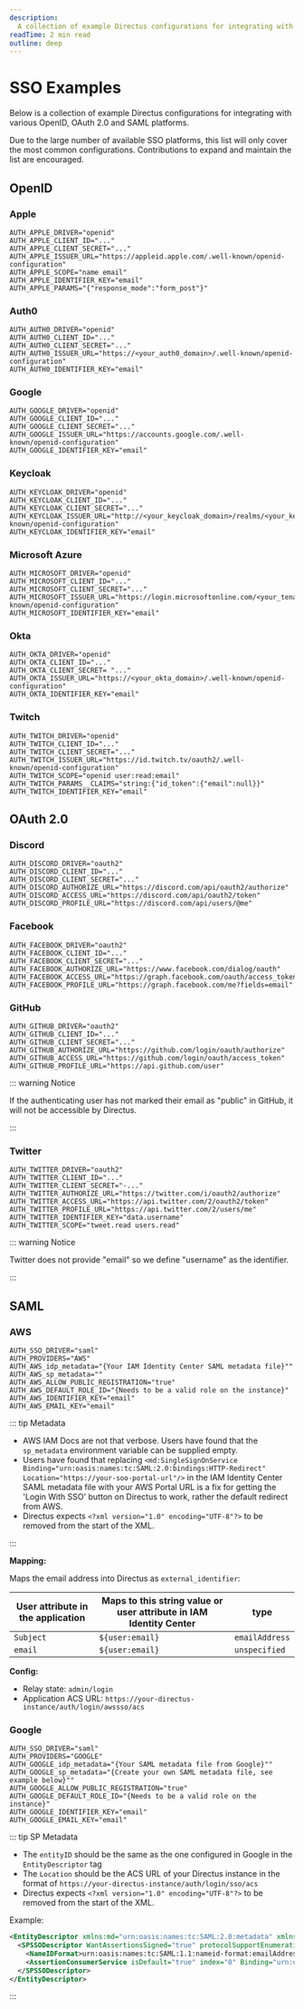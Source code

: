 ```yaml
---
description:
  A collection of example Directus configurations for integrating with various OpenID, OAuth 2.0 and SAML platforms.
readTime: 2 min read
outline: deep
---
```


# SSO Examples

Below is a collection of example Directus configurations for integrating with various OpenID, OAuth 2.0 and SAML
platforms.

Due to the large number of available SSO platforms, this list will only cover the most common configurations.
Contributions to expand and maintain the list are encouraged.

## OpenID

### Apple

```
AUTH_APPLE_DRIVER="openid"
AUTH_APPLE_CLIENT_ID="..."
AUTH_APPLE_CLIENT_SECRET="..."
AUTH_APPLE_ISSUER_URL="https://appleid.apple.com/.well-known/openid-configuration"
AUTH_APPLE_SCOPE="name email"
AUTH_APPLE_IDENTIFIER_KEY="email"
AUTH_APPLE_PARAMS="{"response_mode":"form_post"}"
```

### Auth0

```
AUTH_AUTH0_DRIVER="openid"
AUTH_AUTH0_CLIENT_ID="..."
AUTH_AUTH0_CLIENT_SECRET="..."
AUTH_AUTH0_ISSUER_URL="https://<your_auth0_domain>/.well-known/openid-configuration"
AUTH_AUTH0_IDENTIFIER_KEY="email"
```

### Google

```
AUTH_GOOGLE_DRIVER="openid"
AUTH_GOOGLE_CLIENT_ID="..."
AUTH_GOOGLE_CLIENT_SECRET="..."
AUTH_GOOGLE_ISSUER_URL="https://accounts.google.com/.well-known/openid-configuration"
AUTH_GOOGLE_IDENTIFIER_KEY="email"
```

### Keycloak

```
AUTH_KEYCLOAK_DRIVER="openid"
AUTH_KEYCLOAK_CLIENT_ID="..."
AUTH_KEYCLOAK_CLIENT_SECRET="..."
AUTH_KEYCLOAK_ISSUER_URL="http://<your_keycloak_domain>/realms/<your_keycloak_realm>/.well-known/openid-configuration"
AUTH_KEYCLOAK_IDENTIFIER_KEY="email"
```

### Microsoft Azure

```
AUTH_MICROSOFT_DRIVER="openid"
AUTH_MICROSOFT_CLIENT_ID="..."
AUTH_MICROSOFT_CLIENT_SECRET="..."
AUTH_MICROSOFT_ISSUER_URL="https://login.microsoftonline.com/<your_tenant_id>/v2.0/.well-known/openid-configuration"
AUTH_MICROSOFT_IDENTIFIER_KEY="email"
```

### Okta

```
AUTH_OKTA_DRIVER="openid"
AUTH_OKTA_CLIENT_ID="..."
AUTH_OKTA_CLIENT_SECRET= "..."
AUTH_OKTA_ISSUER_URL="https://<your_okta_domain>/.well-known/openid-configuration"
AUTH_OKTA_IDENTIFIER_KEY="email"
```

### Twitch

```
AUTH_TWITCH_DRIVER="openid"
AUTH_TWITCH_CLIENT_ID="..."
AUTH_TWITCH_CLIENT_SECRET="..."
AUTH_TWITCH_ISSUER_URL="https://id.twitch.tv/oauth2/.well-known/openid-configuration"
AUTH_TWITCH_SCOPE="openid user:read:email"
AUTH_TWITCH_PARAMS__CLAIMS="string:{"id_token":{"email":null}}"
AUTH_TWITCH_IDENTIFIER_KEY="email"
```

## OAuth 2.0

### Discord

```
AUTH_DISCORD_DRIVER="oauth2"
AUTH_DISCORD_CLIENT_ID="..."
AUTH_DISCORD_CLIENT_SECRET="..."
AUTH_DISCORD_AUTHORIZE_URL="https://discord.com/api/oauth2/authorize"
AUTH_DISCORD_ACCESS_URL="https://discord.com/api/oauth2/token"
AUTH_DISCORD_PROFILE_URL="https://discord.com/api/users/@me"
```

### Facebook

```
AUTH_FACEBOOK_DRIVER="oauth2"
AUTH_FACEBOOK_CLIENT_ID="..."
AUTH_FACEBOOK_CLIENT_SECRET="..."
AUTH_FACEBOOK_AUTHORIZE_URL="https://www.facebook.com/dialog/oauth"
AUTH_FACEBOOK_ACCESS_URL="https://graph.facebook.com/oauth/access_token"
AUTH_FACEBOOK_PROFILE_URL="https://graph.facebook.com/me?fields=email"
```

### GitHub

```
AUTH_GITHUB_DRIVER="oauth2"
AUTH_GITHUB_CLIENT_ID="..."
AUTH_GITHUB_CLIENT_SECRET="..."
AUTH_GITHUB_AUTHORIZE_URL="https://github.com/login/oauth/authorize"
AUTH_GITHUB_ACCESS_URL="https://github.com/login/oauth/access_token"
AUTH_GITHUB_PROFILE_URL="https://api.github.com/user"
```

::: warning Notice

If the authenticating user has not marked their email as "public" in GitHub, it will not be accessible by Directus.

:::

### Twitter

```
AUTH_TWITTER_DRIVER="oauth2"
AUTH_TWITTER_CLIENT_ID="..."
AUTH_TWITTER_CLIENT_SECRET="-..."
AUTH_TWITTER_AUTHORIZE_URL="https://twitter.com/i/oauth2/authorize"
AUTH_TWITTER_ACCESS_URL="https://api.twitter.com/2/oauth2/token"
AUTH_TWITTER_PROFILE_URL="https://api.twitter.com/2/users/me"
AUTH_TWITTER_IDENTIFIER_KEY="data.username"
AUTH_TWITTER_SCOPE="tweet.read users.read"
```

::: warning Notice

Twitter does not provide "email" so we define "username" as the identifier.

:::

## SAML

### AWS

```
AUTH_SSO_DRIVER="saml"
AUTH_PROVIDERS="AWS"
AUTH_AWS_idp_metadata="{Your IAM Identity Center SAML metadata file}""
AUTH_AWS_sp_metadata=""
AUTH_AWS_ALLOW_PUBLIC_REGISTRATION="true"
AUTH_AWS_DEFAULT_ROLE_ID="{Needs to be a valid role on the instance}"
AUTH_AWS_IDENTIFIER_KEY="email"
AUTH_AWS_EMAIL_KEY="email"
```

::: tip Metadata

- AWS IAM Docs are not that verbose. Users have found that the `sp_metadata` environment variable can be supplied empty.
- Users have found that replacing
  `<md:SingleSignOnService Binding="urn:oasis:names:tc:SAML:2.0:bindings:HTTP-Redirect" Location="https://your-soo-portal-url"/>`
  in the IAM Identity Center SAML metadata file with your AWS Portal URL is a fix for getting the 'Login With SSO'
  button on Directus to work, rather the default redirect from AWS.
- Directus expects `<?xml version="1.0" encoding="UTF-8"?>` to be removed from the start of the XML.

:::

**Mapping:**

Maps the email address into Directus as `external_identifier`:

| User attribute in the application | Maps to this string value or user attribute in IAM Identity Center | type           |
| --------------------------------- | ------------------------------------------------------------------ | -------------- |
| `Subject`                         | `${user:email}`                                                    | `emailAddress` |
| `email`                           | `${user:email}`                                                    | `unspecified`  |

**Config:**

- Relay state: `admin/login`
- Application ACS URL: `https://your-directus-instance/auth/login/awssso/acs`

### Google

```
AUTH_SSO_DRIVER="saml"
AUTH_PROVIDERS="GOOGLE"
AUTH_GOOGLE_idp_metadata="{Your SAML metadata file from Google}""
AUTH_GOOGLE_sp_metadata="{Create your own SAML metadata file, see example below}""
AUTH_GOOGLE_ALLOW_PUBLIC_REGISTRATION="true"
AUTH_GOOGLE_DEFAULT_ROLE_ID="{Needs to be a valid role on the instance}"
AUTH_GOOGLE_IDENTIFIER_KEY="email"
AUTH_GOOGLE_EMAIL_KEY="email"
```

::: tip SP Metadata

- The `entityID` should be the same as the one configured in Google in the `EntityDescriptor` tag
- The `Location` should be the ACS URL of your Directus instance in the format of
  `https://your-directus-instance/auth/login/sso/acs`
- Directus expects `<?xml version="1.0" encoding="UTF-8"?>` to be removed from the start of the XML.

Example:

```xml
<EntityDescriptor xmlns:md="urn:oasis:names:tc:SAML:2.0:metadata" xmlns:ds="http://www.w3.org/2000/09/xmldsig#" entityID="SHOULD_MATCH_GOOGLE_CONFIG">
  <SPSSODescriptor WantAssertionsSigned="true" protocolSupportEnumeration="urn:oasis:names:tc:SAML:2.0:protocol">
    <NameIDFormat>urn:oasis:names:tc:SAML:1.1:nameid-format:emailAddress</NameIDFormat>
    <AssertionConsumerService isDefault="true" index="0" Binding="urn:oasis:names:tc:SAML:2.0:bindings:HTTP-POST" Location="YOUR_DOMAIN/auth/login/sso/acs"/>
  </SPSSODescriptor>
</EntityDescriptor>
```

:::
